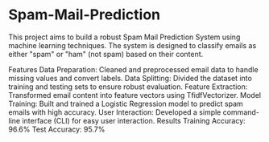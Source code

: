 # Spam-Mail-Prediction
This project aims to build a robust Spam Mail Prediction System using machine learning techniques. The system is designed to classify emails as either "spam" or "ham" (not spam) based on their content.

Features
Data Preparation: Cleaned and preprocessed email data to handle missing values and convert labels.
Data Splitting: Divided the dataset into training and testing sets to ensure robust evaluation.
Feature Extraction: Transformed email content into feature vectors using TfidfVectorizer.
Model Training: Built and trained a Logistic Regression model to predict spam emails with high accuracy.
User Interaction: Developed a simple command-line interface (CLI) for easy user interaction.
Results
Training Accuracy: 96.6%
Test Accuracy: 95.7%
